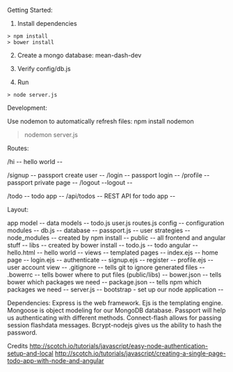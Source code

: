 
Getting Started:

  1. Install dependencies
  
    > npm install
    > bower install

  2. Create a mongo database: mean-dash-dev
    
  3. Verify config/db.js
    
  4. Run 
  
    > node server.js


Development:

  Use nodemon to automatically refresh files: npm install nodemon
  
  > nodemon server.js

Routes:

  /hi -- hello world --
  
  /signup -- passport create user --
  /login  -- passport login --
  /profile -- passport private page --
  /logout --logout --
  
  /todo -- todo app --
  /api/todos -- REST API for todo app --

Layout:

  app
    model -- data models --
      todo.js
      user.js 
    routes.js
  config -- configuration modules --
    db.js  -- database --
    passport.js -- user strategies --
  node_modules -- created by npm install --
  public -- all frontend and angular stuff --
    libs -- created by bower install --
    todo.js -- todo angular --
    hello.html -- hello world --
  views -- templated pages --
    index.ejs  -- home page --
    login.ejs  -- authenticate --
    signup.ejs -- register --
    profile.ejs -- user account view --
  .gitignore -- tells git to ignore generated files --
  .bowerrc -- tells bower where to put files (public/libs) --
  bower.json -- tells bower which packages we need --
  package.json -- tells npm which packages we need --
  server.js -- bootstrap - set up our node application --


Dependencies:
  Express is the web framework.
  Ejs is the templating engine.
  Mongoose is object modeling for our MongoDB database.
  Passport will help us authenticating with different methods.
  Connect-flash allows for passing session flashdata messages.
  Bcrypt-nodejs gives us the ability to hash the password.



Credits
http://scotch.io/tutorials/javascript/easy-node-authentication-setup-and-local
http://scotch.io/tutorials/javascript/creating-a-single-page-todo-app-with-node-and-angular

